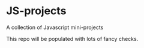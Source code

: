 # JS-projects

A collection of Javascript mini-projects

This repo will be populated with lots of fancy checks.
